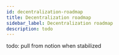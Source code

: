 ```yaml
---
id: decentralization-roadmap
title: Decentralization roadmap
sidebar_label: Decentralization roadmap
description: todo
---
```


todo: pull from notion when stabilized
